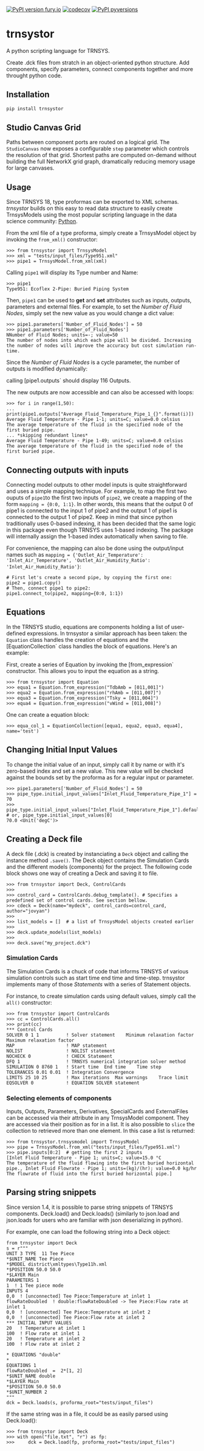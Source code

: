 [![PyPI version fury.io](https://badge.fury.io/py/trnsystor.svg)](https://pypi.python.org/pypi/trnsystor/)
[![codecov](https://codecov.io/gh/samuelduchesne/trnsystor/branch/main/graph/badge.svg?token=kY9pzjlDZJ)](https://codecov.io/gh/samuelduchesne/trnsystor)
[![PyPI pyversions](https://img.shields.io/pypi/pyversions/trnsystor.svg)](https://pypi.python.org/pypi/trnsystor/)

# trnsystor

A python scripting language for TRNSYS.

Create .dck files from stratch in an object-oriented python structure. Add components,
specify parameters, connect components together and more throught python code.

## Installation

```cmd
pip install trnsystor
```

## Studio Canvas Grid

Paths between component ports are routed on a logical grid.  The
``StudioCanvas`` now exposes a configurable ``step`` parameter which controls
the resolution of that grid.  Shortest paths are computed on-demand without
building the full NetworkX grid graph, dramatically reducing memory usage for
large canvases.

## Usage

Since TRNSYS 18, type proformas can be exported to XML schemas. *trnsystor* builds on this
easy to read data structure to easily create TrnsysModels using the most popular scripting
language in the data science community:
[Python](https://www.economist.com/graphic-detail/2018/07/26/python-is-becoming-the-worlds-most-popular-coding-language).

From the xml file of a type proforma, simply create a TrnsysModel object by invoking the
`from_xml()` constructor:

```pydocstring
>>> from trnsystor import TrnsysModel
>>> xml = "tests/input_files/Type951.xml"
>>> pipe1 = TrnsysModel.from_xml(xml)
```

Calling `pipe1` will display its Type number and Name:

```pydocstring
>>> pipe1
Type951: Ecoflex 2-Pipe: Buried Piping System
```

Then, `pipe1` can be used to **get** and **set** attributes such as inputs, outputs,
parameters and external files. For example, to set the *Number of Fluid Nodes*, simply set
the new value as you would change a dict value:

```pydocstring
>>> pipe1.parameters['Number_of_Fluid_Nodes'] = 50
>>> pipe1.parameters['Number_of_Fluid_Nodes']
NNumber of Fluid Nodes; units=-; value=50
The number of nodes into which each pipe will be divided. Increasing the number of nodes will improve the accuracy but cost simulation run-time.
```

Since the *Number of Fluid Nodes* is a cycle parameter, the number of outputs is modified
dynamically:

calling [pipe1.outputs` should display 116 Outputs.

The new outputs are now accessible and can also be accessed with loops:

```pydocstring
>>> for i in range(1,50):
...    print(pipe1.outputs["Average_Fluid_Temperature_Pipe_1_{}".format(i)])
Average Fluid Temperature - Pipe 1-1; units=C; value=0.0 celsius
The average temperature of the fluid in the specified node of the first buried pipe.
... *skipping redundant lines*
Average Fluid Temperature - Pipe 1-49; units=C; value=0.0 celsius
The average temperature of the fluid in the specified node of the first buried pipe.
```

## Connecting outputs with inputs

Connecting model outputs to other model inputs is quite straightforward and uses a simple
mapping technique. For example, to map the first two ouputs of `pipe1`to the first two
inputs of `pipe2`, we create a mapping of the form `mapping = {0:0, 1:1}`. In other words,
this means that the output 0 of pipe1 is connected to the input 1 of pipe2 and the output
1 of pipe1 is connected to the output 1 of pipe2. Keep in mind that since python
traditionally uses 0-based indexing, it has been decided that the same logic in this
package even though TRNSYS uses 1-based indexing. The package will internally assign the
1-based index automatically when saving to file.

For convenience, the mapping can also be done using the output/input names such as
`mapping = {'Outlet_Air_Temperature': 'Inlet_Air_Temperature',
'Outlet_Air_Humidity_Ratio': 'Inlet_Air_Humidity_Ratio'}`:

```pydocstring
# First let's create a second pipe, by copying the first one:
pipe2 = pipe1.copy()
# Then, connect pipe1 to pipe2:
pipe1.connect_to(pipe2, mapping={0:0, 1:1})
```

## Equations

In the TRNSYS studio, equations are components holding a list of user-defined expressions.
In trnsystor a similar approach has been taken: the `Equation` class handles the creation
of equations and the [EquationCollection` class handles the block of equations. Here's an
example:

First, create a series of Equation by invoking the [from_expression` constructor. This
allows you to input the equation as a string.

```pydocstring
>>> from trnsystor import Equation
>>> equa1 = Equation.from_expression("TdbAmb = [011,001]")
>>> equa2 = Equation.from_expression("rhAmb = [011,007]")
>>> equa3 = Equation.from_expression("Tsky = [011,004]")
>>> equa4 = Equation.from_expression("vWind = [011,008]")
```

One can create a equation block:

```pydocstring
>>> equa_col_1 = EquationCollection([equa1, equa2, equa3, equa4], name='test')
```

## Changing Initial Input Values

To change the initial value of an input, simply call it by name or with it's zero-based
index and set a new value. This new value will be checked against the bounds set by the
proforma as for a regular input or parameter.

```pydocstring
>>> pipe1.parameters['Number_of_Fluid_Nodes'] = 50
>>> pipe_type.initial_input_values["Inlet_Fluid_Temperature_Pipe_1"] = 70
>>> pipe_type.initial_input_values["Inlet_Fluid_Temperature_Pipe_1"].default  # or, pipe_type.initial_input_values[0]
70.0 <Unit('degC')>
```

## Creating a Deck file

A deck file (.dck) is created by instanciating a `Deck` object and calling the instance
method `.save()`. The Deck object contains the Simulation Cards and the different models
(components) for the project. The following code block shows one way of creating a Deck
and saving it to file.

```pydocstring
>>> from trnsystor import Deck, ControlCards
>>> 
>>> control_card = ControlCards.debug_template(). # Specifies a predefined set of control cards. See section bellow.
>>> cdeck = Deck(name="mydeck", control_cards=control_card, author="jovyan")
>>> 
>>> list_models = []  # a list of TrnsysModel objects created earlier
>>>  
>>> deck.update_models(list_models)
>>> 
>>> deck.save("my_project.dck")
```

### Simulation Cards

The Simulation Cards is a chuck of code that informs TRNSYS of various simulation controls
such as start time end time and time-step. trnsystor implements many of those *Statements*
with a series of Statement objects.

For instance, to create simulation cards using default values, simply call the `all()`
constructor:

```pydocstring
>>> from trnsystor import ControlCards
>>> cc = ControlCards.all()
>>> print(cc)
*** Control Cards
SOLVER 0 1 1          ! Solver statement    Minimum relaxation factor   Maximum relaxation factor
MAP                   ! MAP statement
NOLIST                ! NOLIST statement
NOCHECK 0             ! CHECK Statement
DFQ 1                 ! TRNSYS numerical integration solver method
SIMULATION 0 8760 1   ! Start time  End time    Time step
TOLERANCES 0.01 0.01  ! Integration Convergence
LIMITS 25 10 25       ! Max iterations  Max warnings    Trace limit
EQSOLVER 0            ! EQUATION SOLVER statement
```

### Selecting elements of components

Inputs, Outputs, Parameters, Derivatives, SpecialCards and ExternalFiles can be accessed
via their attribute in any TrnsysModel component. They are accessed via their position as
for in a list. It is also possible to `slice` the collection to retrieved more than one
element. In this case a list is returned:

```pydocstring
>>> from trnsystor.trnsysmodel import TrnsysModel
>>> pipe = TrnsysModel.from_xml("tests/input_files/Type951.xml")
>>> pipe.inputs[0:2]  # getting the first 2 inputs
[Inlet Fluid Temperature - Pipe 1; units=C; value=15.0 °C
The temperature of the fluid flowing into the first buried horizontal pipe., Inlet Fluid Flowrate - Pipe 1; units=(kg)/(hr); value=0.0 kg/hr
The flowrate of fluid into the first buried horizontal pipe.]
```

## Parsing string snippets

Since version 1.4, it is possible to parse string snippets of TRNSYS components.
Deck.load() and Deck.loads() (similarly to json.load and json.loads for users who are
familiar with json deserializing in python).

For example, one can load the following string into a Deck object:

```pythonstub
from trnsystor import Deck
s = r"""
UNIT 3 TYPE  11 Tee Piece
*$UNIT_NAME Tee Piece
*$MODEL district\xmltypes\Type11h.xml
*$POSITION 50.0 50.0
*$LAYER Main
PARAMETERS 1
1  ! 1 Tee piece mode
INPUTS 4
0,0  ! [unconnected] Tee Piece:Temperature at inlet 1
flowRateDoubled  ! double:flowRateDoubled -> Tee Piece:Flow rate at inlet 1
0,0  ! [unconnected] Tee Piece:Temperature at inlet 2
0,0  ! [unconnected] Tee Piece:Flow rate at inlet 2
*** INITIAL INPUT VALUES
20   ! Temperature at inlet 1
100  ! Flow rate at inlet 1
20   ! Temperature at inlet 2
100  ! Flow rate at inlet 2

* EQUATIONS "double"
*
EQUATIONS 1
flowRateDoubled  =  2*[1, 2]
*$UNIT_NAME double
*$LAYER Main
*$POSITION 50.0 50.0
*$UNIT_NUMBER 2
"""
dck = Deck.loads(s, proforma_root="tests/input_files")
```

If the same string was in a file, it could be as easily parsed using Deck.load():

```pydocstring
>>> from trnsystor import Deck
>>> with open("file.txt", "r") as fp:
>>>     dck = Deck.load(fp, proforma_root="tests/input_files")
```

